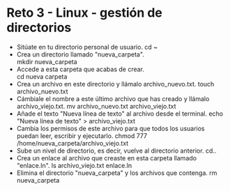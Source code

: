 # Reto 3 - Linux - gestión de directorios

- Sitúate en tu directorio personal de usuario.
cd ~ 
- Crea un directorio llamado "nueva_carpeta".    
mkdir nueva_carpeta
- Accede a esta carpeta que acabas de crear.     
cd nueva carpeta
- Crea un archivo en este directorio y llámalo archivo_nuevo.txt. 
touch archivo_nuevo.txt
- Cámbiale el nombre a este último archivo que has creado y llámalo archivo_viejo.txt.
 mv archivo_nuevo.txt  archivo_viejo.txt
- Añade el texto "Nueva línea de texto" al archivo desde el terminal.
echo "Nueva línea de texto" > archivo_viejo.txt
- Cambia los permisos de este archivo para que todos los usuarios puedan leer, escribir y ejecutarlo.
chmod 777  /home/nueva_carpeta/archivo_viejo.txt
- Sube un nivel de directorio, es decir, vuelve al directorio anterior.
cd..
- Crea un enlace al archivo que creaste en esta carpeta llamado "enlace.ln".
ls archivo_viejo.txt enlace.ln
- Elimina el directorio "nueva_carpeta" y los archivos que contenga.
rm nueva_carpeta